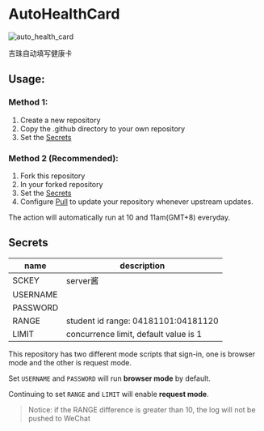 # AutoHealthCard
![auto_health_card](https://github.com/Jasonzj/AutoHealthCard/workflows/auto_health_card/badge.svg)

吉珠自动填写健康卡

## Usage:

### Method 1: 
1. Create a new repository
2. Copy the .github directory to your own repository
3. Set the [Secrets](#Secrets)

### Method 2 (Recommended):
1. Fork this repository
2. In your forked repository
3. Set the [Secrets](#Secrets)
5. Configure [Pull](https://github.com/wei/pull) to update your repository whenever upstream updates.

The action will automatically run at 10 and 11am(GMT+8) everyday.

## Secrets
|name|description|
|---|---|
|SCKEY|server酱|
|USERNAME||
|PASSWORD||
|RANGE|student id range: 04181101:04181120|
|LIMIT|concurrence limit, default value is 1|

This repository has two different mode scripts that sign-in, one is browser mode and the other is request mode.

Set `USERNAME` and `PASSWORD` will run **browser mode** by default.

Continuing to set `RANGE` and `LIMIT` will enable **request mode**. 

> Notice: if the RANGE difference is greater than 10, the log will not be pushed to WeChat 

